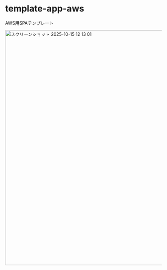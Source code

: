 # template-app-aws

AWS用SPAテンプレート

<img width="1205" height="757" alt="スクリーンショット 2025-10-15 12 13 01" src="https://github.com/user-attachments/assets/636c4cd4-c18b-424e-a46b-3e82a5e33483" />
